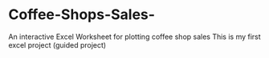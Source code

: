 # Coffee-Shops-Sales-
An interactive Excel Worksheet for plotting coffee shop sales 
This is my first excel project (guided project)
